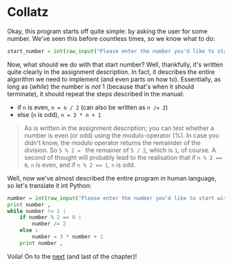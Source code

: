 # Collatz

Okay, this program starts off quite simple: by asking the user for some number.
We've seen this before countless times, so we know what to do:

```python
start_number = int(raw_input("Please enter the number you'd like to start with: "))
```

Now, what should we do with that start number? Well, thankfully, it's written 
quite clearly in the assignment description. In fact, it describes the entire
algorithm we need to implement (and even parts on how to). Essentially, as long
as (*while*) the number is *not* 1 (because that's when it should terminate), it should 
repeat the steps described in the manual:

- if `n` is even, `n = n / 2` (can also be written as `n /= 2`)
- else (`n` is odd), `n = 3 * n + 1`

> As is written in the assignment description; you can test whether a number is
even (or odd) using the modulo-operator (%). In case you didn't know, the modulo
operator returns the remainder of the division. So `5 % 2 = ` the remainer of 
`5 / 2`, which is `1`, of course. A second of thought will probably lead to the
realisation that if `n % 2 == 0`, `n` is even, and if `n % 2 == 1`, `n` is odd.

Well, now we've almost described the entire program in human language, so let's 
translate it int Python:

```python
number = int(raw_input("Please enter the number you'd like to start with: "))
print number ,
while number != 1 :
    if number % 2 == 0 :
        number /= 2
    else :
        number = 3 * number + 1
    print number ,
```

Voila! On to the [next](secondsmallest.md) (and last of the chapter)!